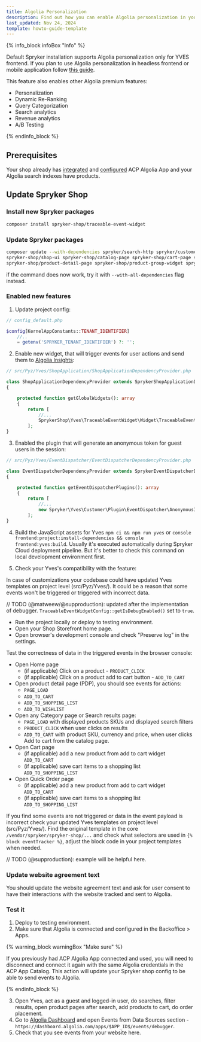 ```yaml
---
title: Algolia Personalization
description: Find out how you can enable Algolia personalization in your Spryker shop
last_updated: Nov 24, 2024
template: howto-guide-template
---
```


{% info_block infoBox "Info" %}

Default Spryker installation supports Algolia personalization only for YVES frontend.
If you plan to use Algolia personalization in headless frontend or mobile application follow [this guide](/docs/pbc/all/search/{{page.version}}/base-shop/third-party-integrations/algolia/algolia-personalization-headless.html). 

This feature also enables other Algolia premium features:

- Personalization
- Dynamic Re-Ranking
- Query Categorization
- Search analytics
- Revenue analytics
- A/B Testing

{% endinfo_block %}

## Prerequisites

Your shop already has [integrated](/docs/pbc/all/search/{{page.version}}/base-shop/third-party-integrations/algolia/integrate-algolia.html) 
and [configured](/docs/pbc/all/search/{{page.version}}/base-shop/third-party-integrations/algolia/configure-algolia.html) ACP Algolia App
and your Algolia search indexes have products. 

## Update Spryker Shop


### Install new Spryker packages

```bash
composer install spryker-shop/traceable-event-widget
```

### Update Spryker packages

```bash
composer update --with-dependencies spryker/search-http spryker/customer \
spryker-shop/shop-ui spryker-shop/catalog-page spryker-shop/cart-page spryker-shop/checkout-page spryker-shop/home-page \
spryker-shop/product-detail-page spryker-shop/product-group-widget spryker-shop/product-set-detail-page spryker-shop/quick-order-page
```

if the command does now work, try it with `--with-all-dependencies` flag instead. 

### Enabled new features
1. Update project config:
```php
// config_default.php

$config[KernelAppConstants::TENANT_IDENTIFIER]
    //..   
    = getenv('SPRYKER_TENANT_IDENTIFIER') ?: '';
```

2. Enable new widget, that will trigger events for user actions and send them to [Algolia Insights](https://www.algolia.com/doc/guides/sending-events/getting-started/): 
```php
// src/Pyz/Yves/ShopApplication/ShopApplicationDependencyProvider.php

class ShopApplicationDependencyProvider extends SprykerShopApplicationDependencyProvider
{

    protected function getGlobalWidgets(): array
    {
        return [
            //...
            SprykerShop\Yves\TraceableEventWidget\Widget\TraceableEventWidget::class
        ];
}
```

3. Enabled the plugin that will generate an anonymous token for guest users in the session:
```php
// src/Pyz/Yves/EventDispatcher/EventDispatcherDependencyProvider.php

class EventDispatcherDependencyProvider extends SprykerEventDispatcherDependencyProvider
{

    protected function getEventDispatcherPlugins(): array
    {
        return [
            //...
            new Spryker\Yves\Customer\Plugin\EventDispatcher\AnonymousIdSessionAssignEventDispatcherPlugin(),
        ];
}
```

4. Build the JavaScript assets for Yves `npm ci && npm run yves` or `console frontend:project:install-dependencies && console frontend:yves:build`.
   Usually it's executed automatically during Spryker Cloud deployment pipeline. But it's better to check this command on local development environment first.

5. Check your Yves's compatibility with the feature:

In case of customizations your codebase could have updated Yves templates on project level (src/Pyz/Yves/).
It could be a reason that some events won't be triggered or triggered with incorrect data.

// TODO (@matweew/@supproduction): updated after the implementation of debugger.
`TraceableEventWidgetConfig::getIsDebugEnabled()` set to `true`.
  
* Run the project locally or deploy to testing environment.
* Open your Shop Storefront home page.
* Open browser's development console and check "Preserve log" in the settings.

Test the correctness of data in the triggered events in the browser console:
* Open Home page
  * (if applicable) Click on a product - `PRODUCT_CLICK`
  * (if applicable) Click on a product add to cart button - `ADD_TO_CART`
* Open product detail page (PDP), you should see events for actions: 
  * `PAGE_LOAD`
  * `ADD_TO_CART`
  * `ADD_TO_SHOPPING_LIST`
  * `ADD_TO_WISHLIST`
* Open any Category page or Search results page:
  * `PAGE_LOAD` with displayed products SKUs and displayed search filters
  * `PRODUCT_CLICK` when user clicks on results
  * `ADD_TO_CART` with product SKU, currency and price, when user clicks Add to cart from the catalog page.
* Open Cart page
  * (if applicable) add a new product from add to cart widget `ADD_TO_CART`
  * (if applicable) save cart items to a shopping list `ADD_TO_SHOPPING_LIST`
* Open Quick Order page
  * (if applicable) add a new product from add to cart widget `ADD_TO_CART`
  * (if applicable) save cart items to a shopping list `ADD_TO_SHOPPING_LIST`


If you find some events are not triggered or data in the event payload is incorrect check your updated Yves templates on project level (src/Pyz/Yves/).
Find the original template in the core `/vendor/spryker/spryker-shop/...` and check what selectors are used in `{% block eventTracker %}`,
adjust the block code in your project templates when needed.

// TODO (@supproduction): example will be helpful here. 

### Update website agreement text

You should update the website agreement text and ask for user consent to have their interactions with the website tracked and sent to Algolia.

### Test it

1. Deploy to testing environment.
2. Make sure that Algolia is connected and configured in the Backoffice > Apps.

{% warning_block warningBox "Make sure" %}

If you previously had ACP Algolia App connected and used, you will need to disconnect and connect it again with the same Algolia credentials in the ACP App Catalog.
This action will update your Spryker shop config to be able to send events to Algolia.

{% endinfo_block %}

3. Open Yves, act as a guest and logged-in user, do searches, filter results, open product pages after search, add products to cart, do order placement.
4. Go to [Algolia Dashboard](https://dashboard.algolia.com/) and open Events from Data Sources section - `https://dashboard.algolia.com/apps/$APP_ID$/events/debugger`.
5. Check that you see events from your website here.
